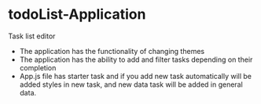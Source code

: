 # todoList-Application
Task list editor

* The application has the functionality of changing themes
* The application has the ability to add and filter tasks depending on their completion
* App.js file has starter task and if you add new task automatically will be added styles in new task, and new data task will be added in general data.
